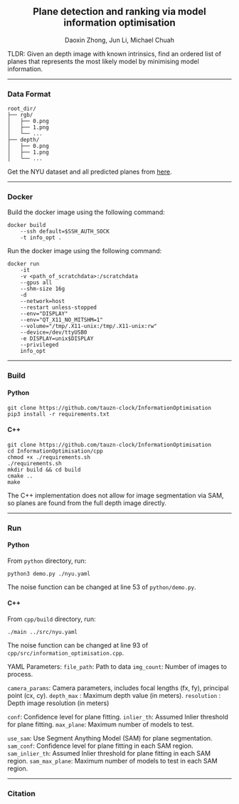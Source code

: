 <div align="center">
  
<h2> Plane detection and ranking via model information optimisation </h2>
<p>Daoxin Zhong, Jun Li, Michael Chuah</p>

</div>

TLDR: Given an depth image with known intrinsics, find an ordered list of planes that represents the most likely model by minimising model information.

---
### Data Format

```
root_dir/
├── rgb/
│   ├── 0.png
│   ├── 1.png
│   └── ...
├── depth/
│   ├── 0.png
│   ├── 1.png
│   └── ...
```

Get the NYU dataset and all predicted planes from [here](https://drive.google.com/file/d/11PlNTvWpEvgwYDm7KMCCEbTTzira6-wV/view?usp=drive_link).

---
### Docker

Build the docker image using the following command:

```
docker build 
    --ssh default=$SSH_AUTH_SOCK 
    -t info_opt .
```

Run the docker image using the following command:

```
docker run  
    -it 
    -v <path_of_scratchdata>:/scratchdata 
    --gpus all 
    --shm-size 16g  
    -d  
    --network=host  
    --restart unless-stopped  
    --env="DISPLAY"  
    --env="QT_X11_NO_MITSHM=1"  
    --volume="/tmp/.X11-unix:/tmp/.X11-unix:rw"   
    --device=/dev/ttyUSB0  
    -e DISPLAY=unix$DISPLAY  
    --privileged 
    info_opt
```
---
### Build

#### Python

```
git clone https://github.com/tauzn-clock/InformationOptimisation
pip3 install -r requirements.txt
```

#### C++

```
git clone https://github.com/tauzn-clock/InformationOptimisation
cd InformationOptimisation/cpp
chmod +x ./requirements.sh
./requirements.sh
mkdir build && cd build
cmake ..
make
```

The C++ implementation does not allow for image segmentation via SAM, so planes are found from the full depth image directly.

---

### Run

#### Python

From `python` directory, run:

```
python3 demo.py ./nyu.yaml
```
The noise function can be changed at line 53 of `python/demo.py`.
#### C++

From `cpp/build` directory, run:

```
./main ../src/nyu.yaml
```
The noise function can be changed at line 93 of `cpp/src/information_optimisation.cpp`.

YAML Parameters:
`file_path`: Path to data
`img_count`: Number of images to process.

`camera_params`: Camera parameters, includes focal lengths (fx, fy), principal point (cx, cy).
`depth_max` : Maximum depth value (in meters).
`resolution` : Depth image resolution (in meters)

`conf`: Confidence level for plane fitting.
`inlier_th`: Assumed Inlier threshold for plane fitting.
`max_plane`: Maximum number of models to test.

`use_sam`: Use Segment Anything Model (SAM) for plane segmentation.
`sam_conf`: Confidence level for plane fitting in each SAM region.
`sam_inlier_th`: Assumed Inlier threshold for plane fitting in each SAM region.
`sam_max_plane`: Maximum number of models to test in each SAM region.

---

### Citation
